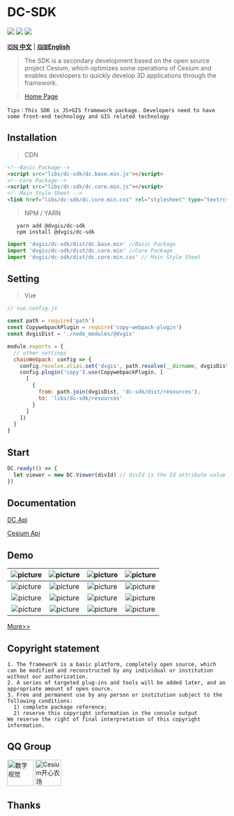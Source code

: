 # DC-SDK

<p>
<img src="https://img.shields.io/badge/license-Apache%202-blue"/>
<img src="https://img.shields.io/github/package-json/v/Digital-Visual/dc-sdk?color=orange&logo=github" />
<img src="https://img.shields.io/npm/dw/@dvgis/dc-sdk?logo=npm"/>
</p>

[**🇨🇳 中文**](./README_zh.md) | [**🇬🇧English**](./README.md)

> The SDK is a secondary development based on the open source project Cesium, which optimizes some operations of Cesium and enables developers to quickly develop 3D applications through the framework.

> [Home Page](http://dc.dvgis.cn)

```warningH
Tips：This SDK is JS+GIS framework package. Developers need to have some front-end technology and GIS related technology
```

## Installation

> CDN

```html
<!--Basic Package-->
<script src="libs/dc-sdk/dc.base.min.js"></script>
<!--Core Package-->
<script src="libs/dc-sdk/dc.core.min.js"></script>
<!--Main Style Sheet -->
<link href="libs/dc-sdk/dc.core.min.css" rel="stylesheet" type="text/css" />
```

> NPM / YARN

```shell
   yarn add @dvgis/dc-sdk
   npm install @dvgis/dc-sdk
```

```js
import 'dvgis/dc-sdk/dist/dc.base.min' //Basic Package
import 'dvgis/dc-sdk/dist/dc.core.min' //Core Package
import 'dvgis/dc-sdk/dist/dc.core.min.css' // Main Style Sheet
```

## Setting

> Vue

```js
// vue.config.js

const path = require('path')
const CopywebpackPlugin = require('copy-webpack-plugin')
const dvgisDist = './node_modules/@dvgis'

module.exports = {
  // other settings
  chainWebpack: config => {
    config.resolve.alias.set('dvgis', path.resolve(__dirname, dvgisDist))
    config.plugin('copy').use(CopywebpackPlugin, [
      [
        {
          from: path.join(dvgisDist, 'dc-sdk/dist/resources'),
          to: 'libs/dc-sdk/resources'
        }
      ]
    ])
  }
}
```

## Start

```js
DC.ready(() => {
  let viewer = new DC.Viewer(divId) // divId is the Id attribute value of a div node. If it is not passed in, the 3D scene cannot be initialized
})
```

## Documentation

[DC Api](https://resource.dvgis.cn/dc-api)

[Cesium Api](https://cesium.com/docs/cesiumjs-ref-doc/)

## Demo

|  ![picture](http://dc.dvgis.cn/examples/images/info/start.png) | ![picture](http://dc.dvgis.cn/examples/images/info/coord.png) | ![picture](http://dc.dvgis.cn/examples/images/baselayer/tencent.png) | ![picture](http://dc.dvgis.cn/examples/images/baselayer/tdt.png) |
|  :-----------------------------------------------------------: | :-----------------------------------------------------------: | :------------------------------------------------------------------: | :--------------------------------------------------------------: |
|  ![picture](http://dc.dvgis.cn/examples/images/baselayer/amap.png) | ![picture](http://dc.dvgis.cn/examples/images/baselayer/baidu.png) | ![picture](http://dc.dvgis.cn/examples/images/layer/vector.png)  |  ![picture](http://dc.dvgis.cn/examples/images/layer/cluster.png)      |
|  ![picture](http://dc.dvgis.cn/examples/images/layer/geojson.png) | ![picture](http://dc.dvgis.cn/examples/images/layer/tileset.png) | ![picture](http://dc.dvgis.cn/examples/images/layer/html.png) |   ![picture](http://dc.dvgis.cn/examples/images/overlay/point_icon.png)   |
|  ![picture](http://dc.dvgis.cn/examples/images/overlay/point_base.png) | ![picture](http://dc.dvgis.cn/examples/images/overlay/circle.png) | ![picture](http://dc.dvgis.cn/examples/images/overlay/polyline_material.png) | ![picture](http://dc.dvgis.cn/examples/images/overlay/polygon_height.png) |

[More>>](http://dc.dvgis.cn/#/examples)

## Copyright statement

```warning
1. The framework is a basic platform, completely open source, which can be modified and reconstructed by any individual or institution without our authorization.
2. A series of targeted plug-ins and tools will be added later, and an appropriate amount of open source.
3. Free and permanent use by any person or institution subject to the following conditions:
  1) complete package reference;
  2) reserve this copyright information in the console output
We reserve the right of final interpretation of this copyright information.
```

## QQ Group

<p>

<img src="http://dc.dvgis.cn/examples/images/base/q1.png?v=1"  style="width:60px;height:60px" title="数字视觉"/>

<img src="http://dc.dvgis.cn/examples/images/base/q2.png?v=2" style="width:60px;height:60px" title="Cesium开心农场"/>

</p>

## Thanks
